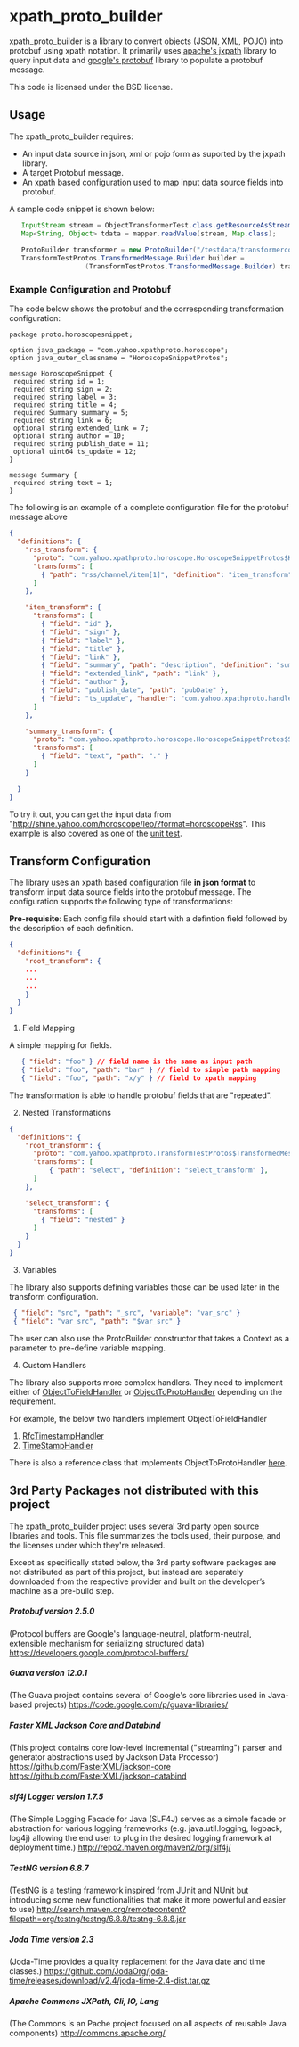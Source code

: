 xpath_proto_builder
==================

xpath_proto_builder is a library to convert objects (JSON, XML, POJO) into protobuf using xpath notation. It primarily uses [apache's jxpath](http://commons.apache.org/proper/commons-jxpath/users-guide.html) library to query input data and [google's protobuf](https://developers.google.com/protocol-buffers/) library to populate a protobuf message.

This code is licensed under the BSD license.

Usage
-----

The xpath_proto_builder requires:
  * An input data source in json, xml or pojo form as suported by the jxpath library.
  * A target Protobuf message.
  * An xpath based configuration used to map input data source fields into protobuf.

A sample code snippet is shown below:

 ```java
    InputStream stream = ObjectTransformerTest.class.getResourceAsStream("/testdata/transformerdata.json");
    Map<String, Object> tdata = mapper.readValue(stream, Map.class);
    
    ProtoBuilder transformer = new ProtoBuilder("/testdata/transformerconfig.json");
    TransformTestProtos.TransformedMessage.Builder builder =
                    (TransformTestProtos.TransformedMessage.Builder) transformer.builder(tdata);
 ```

### Example Configuration and Protobuf

 The code below shows the protobuf and the corresponding transformation configuration:
 
 ```
 package proto.horoscopesnippet;

 option java_package = "com.yahoo.xpathproto.horoscope";
 option java_outer_classname = "HoroscopeSnippetProtos";

 message HoroscopeSnippet {
  required string id = 1;
  required string sign = 2;
  required string label = 3;
  required string title = 4;
  required Summary summary = 5;
  required string link = 6;
  optional string extended_link = 7;
  optional string author = 10;
  required string publish_date = 11;
  optional uint64 ts_update = 12;
 }

 message Summary {
  required string text = 1;
 }
 ```

 The following is an example of a complete configuration file for the protobuf message above
 
 ```json
 {
   "definitions": {
     "rss_transform": {
       "proto": "com.yahoo.xpathproto.horoscope.HoroscopeSnippetProtos$HoroscopeSnippet",
       "transforms": [
         { "path": "rss/channel/item[1]", "definition": "item_transform" }
       ]
     },

     "item_transform": {
       "transforms": [
         { "field": "id" },
         { "field": "sign" },
         { "field": "label" },
         { "field": "title" },
         { "field": "link" },
         { "field": "summary", "path": "description", "definition": "summary_transform" },
         { "field": "extended_link", "path": "link" },
         { "field": "author" },
         { "field": "publish_date", "path": "pubDate" },
         { "field": "ts_update", "handler": "com.yahoo.xpathproto.handler.TimeStampHandler" }
       ]
     },

     "summary_transform": {
       "proto": "com.yahoo.xpathproto.horoscope.HoroscopeSnippetProtos$Summary",
       "transforms": [
         { "field": "text", "path": "." }
       ]
     }

   }
 }
 ```
 
To try it out, you can get the input data from "http://shine.yahoo.com/horoscope/leo/?format=horoscopeRss". This example is also covered as one of the [unit test](/src/test/java/com/yahoo/xpathproto/horoscope/TransformTestHoroscope.java).

Transform Configuration
-----------------------
The library uses an xpath based configuration file __in json format__ to transform input data source fields into the protobuf message. The configuration supports the following type of transformations:

__Pre-requisite__: Each config file should start with a defintion field followed by the description of each definition.

```json
{
  "definitions": {
    "root_transform": {
    ...
    ...
    ...
    }
  }
}
```

1. Field Mapping

 A simple mapping for fields.
 ```json
    { "field": "foo" } // field name is the same as input path
    { "field": "foo", "path": "bar" } // field to simple path mapping
    { "field": "foo", "path": "x/y" } // field to xpath mapping
 ```
The transformation is able to handle protobuf fields that are "repeated".


2. Nested Transformations

 ```json
 {
   "definitions": {
     "root_transform": {
       "proto": "com.yahoo.xpathproto.TransformTestProtos$TransformedMessage",
       "transforms": [
           { "path": "select", "definition": "select_transform" },
       ]
     },
 
     "select_transform": {
       "transforms": [
         { "field": "nested" }
       ]
     }
   }
 }
 ```

3. Variables

 The library also supports defining variables those can be used later in the transform configuration.
 
 ```json
  { "field": "src", "path": "_src", "variable": "var_src" }
  { "field": "var_src", "path": "$var_src" }
 ```

 The user can also use the ProtoBuilder constructor that takes a Context as a parameter to pre-define variable mapping.

4. Custom Handlers

 The library also supports more complex handlers. They need to implement either of [ObjectToFieldHandler](/src/main/java/com/yahoo/xpathproto/ObjectToFieldHandler.java) or [ObjectToProtoHandler](/src/main/java/com/yahoo/xpathproto/ObjectToProtoHandler.java) depending on the requirement.

 For example, the below two handlers implement ObjectToFieldHandler
 1. [RfcTimestampHandler](/src/main/java/com/yahoo/xpathproto/handler/RfcTimestampHandler.java)
 2. [TimeStampHandler](/src/main/java/com/yahoo/xpathproto/handler/TimeStampHandler.java)
 

 There is also a reference class that implements ObjectToProtoHandler [here](/src/test/java/com/yahoo/xpathproto/ImageHandler.java).


3rd Party Packages not distributed with this project
----------------------------------------------------
The xpath_proto_builder project uses several 3rd party open source libraries and tools.
This file summarizes the tools used, their purpose, and the licenses under which they're released.

Except as specifically stated below, the 3rd party software packages are not distributed as part of this project, but instead are separately downloaded from the respective provider and built on the developer’s machine as a pre-build step.

##### Protobuf version 2.5.0
(Protocol buffers are Google's language-neutral, platform-neutral, extensible mechanism for serializing structured data)
https://developers.google.com/protocol-buffers/

##### Guava version 12.0.1
(The Guava project contains several of Google's core libraries used in Java-based projects)
https://code.google.com/p/guava-libraries/

##### Faster XML Jackson Core and Databind
(This project contains core low-level incremental ("streaming") parser and generator abstractions used by Jackson Data Processor)
https://github.com/FasterXML/jackson-core
https://github.com/FasterXML/jackson-databind

##### slf4j Logger version 1.7.5
(The Simple Logging Facade for Java (SLF4J) serves as a simple facade or abstraction for various logging frameworks (e.g. java.util.logging, logback, log4j) allowing the end user to plug in the desired logging framework at deployment time.)
http://repo2.maven.org/maven2/org/slf4j/

##### TestNG version 6.8.7
(TestNG is a testing framework inspired from JUnit and NUnit but introducing some new functionalities that make it more powerful and easier to use)
http://search.maven.org/remotecontent?filepath=org/testng/testng/6.8.8/testng-6.8.8.jar

##### Joda Time version 2.3
(Joda-Time provides a quality replacement for the Java date and time classes.)
https://github.com/JodaOrg/joda-time/releases/download/v2.4/joda-time-2.4-dist.tar.gz

##### Apache Commons JXPath, Cli, IO, Lang
(The Commons is an Pache project focused on all aspects of reusable Java components)
http://commons.apache.org/


